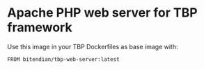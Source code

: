# Apache PHP web server for TBP framework

Use this image in your TBP Dockerfiles as base image with:

```FROM bitendian/tbp-web-server:latest```
